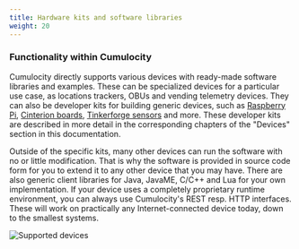 ```yaml
---
title: Hardware kits and software libraries
weight: 20
---
```



### Functionality within Cumulocity

Cumulocity directly supports various devices with ready-made software libraries and examples. These can be specialized devices for a particular use case, as locations trackers, OBUs and vending telemetry devices. They can also be developer kits for building generic devices, such as [Raspberry Pi](/devices/raspberry-pi), [Cinterion boards](/devices/cinterion), [Tinkerforge sensors](/devices/tinkerforge) and more. These developer kits are described in more detail in the corresponding chapters of the "Devices" section in this documentation.

Outside of the specific kits, many other devices can run the software with no or little modification. That is why the software is provided in source code form for you to extend it to any other device that you may have. There are also generic client libraries for Java, JavaME, C/C++ and Lua for your own implementation. If your device uses a completely proprietary runtime environment, you can always use Cumulocity's REST resp. HTTP interfaces. These will work on practically any Internet-connected device today, down to the smallest systems.

![Supported devices](/images/concepts-guide/devices.png)